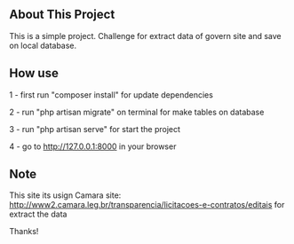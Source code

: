 

## About This Project

This is a simple project. Challenge for extract data of govern site and save on local database. 

## How use

1 - first run "composer install" for update dependencies

2 - run "php artisan migrate" on terminal for make tables on database

3 - run "php artisan serve" for start the project 

4 - go to http://127.0.0.1:8000 in your browser


## Note

This site its usign Camara site: http://www2.camara.leg.br/transparencia/licitacoes-e-contratos/editais for extract the data

Thanks! 
